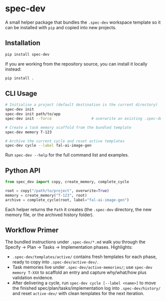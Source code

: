 # spec-dev

A small helper package that bundles the `.spec-dev` workspace template so it can be
installed with `pip` and copied into new projects.

## Installation

```bash
pip install spec-dev
```

If you are working from the repository source, you can install it locally instead:

```bash
pip install .
```

## CLI Usage

```bash
# Initialise a project (default destination is the current directory)
spec-dev init
spec-dev init path/to/app
spec-dev init --force                  # overwrite an existing .spec-dev folder

# Create a task memory scaffold from the bundled template
spec-dev memory T-123

# Archive the current cycle and reset active templates
spec-dev cycle --label fal-ai-image-gen
```

Run `spec-dev --help` for the full command list and examples.

## Python API

```python
from spec_dev import copy, create_memory, complete_cycle

root = copy("/path/to/project", overwrite=True)
memory = create_memory("T-123", root)
archive = complete_cycle(root, label="fal-ai-image-gen")
```

Each helper returns the `Path` it creates (the `.spec-dev` directory, the new
memory file, or the archived history folder).

## Workflow Primer

The bundled instructions under `.spec-dev/*.md` walk you through the
Specify → Plan → Tasks → Implementation phases. Highlights:

- `.spec-dev/templates/active/` contains fresh templates for each phase, ready
  to copy into `.spec-dev/active-dev/`.
- Task memories live under `.spec-dev/active-memories/`; use
  `spec-dev memory T-XXX` to scaffold an entry and capture why/what/how plus
  validation evidence.
- After delivering a cycle, run `spec-dev cycle [--label <name>]` to move the
  finished spec/plan/tasks/implementation log into `.spec-dev/history/` and reset
  `active-dev/` with clean templates for the next iteration.

